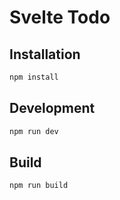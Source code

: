 # Svelte Todo

## Installation

```bash
npm install
```

## Development

```bash
npm run dev
```

## Build

```bash
npm run build
```
